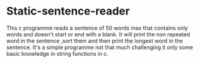 # Static-sentence-reader
This c programme reads a sentence of 50 words max that contains only words and doesn't start or end with a blank.
It will print the non repeated word in the sentence ,sort them and then print the longest word in the sentence.
It's a simple programme not that much challenging it only some basic knowledge in string functions in c.
